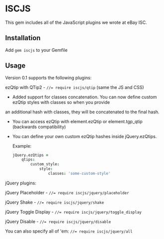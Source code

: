 # ISCJS

This gem includes all of the JavaScript plugins we wrote at eBay ISC.

## Installation

Add `gem iscjs` to your Gemfile

## Usage

Version 0.1 supports the following plugins:

ezQtip with QTip2 - `//= require iscjs/qtip` (same the JS and CSS)

 * Added support for classes concatenation. You can now define custom ezQtip styles with classes so when you provide

 an additional hash with classes, they will be concatenated to the final hash.

 * You can access ezQtip with element.ezQtip or element.tgp_qtip (backwards compatibility)

 * You can define your own custom ezQtip hashes inside jQuery.ezQtips.

   Example:
    ```coffee
    jQuery.ezQtips =
        qtips:
            custom_style:
                style:
                    classes: 'some-custom-style'
    ```

jQuery plugins:

jQuery Placeholder - `//= require iscjs/jquery/placeholder`

jQuery Shake - `//= require iscjs/jquery/shake`

jQuery Toggle Display - `//= require iscjs/jquery/toggle_display`

jQuery Disable - `//= require iscjs/jquery/disable`

You can also specify all of 'em: `//= require iscjs/jquery/all`
